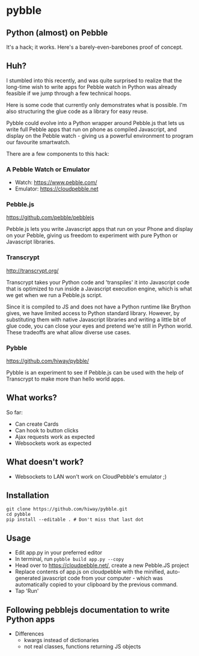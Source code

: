 # pybble


## Python (almost) on Pebble

It's a hack; it works. Here's a barely-even-barebones proof of concept.

## Huh?

I stumbled into this recently, and was quite surprised to realize that
the long-time wish to write apps for Pebble watch in Python was
already feasible if we jump through a few technical hoops.

Here is some code that currently only demonstrates what is possible.
I'm also structuring the glue code as a library for easy reuse.

Pybble could evolve into a Python wrapper around Pebble.js that
lets us write full Pebble apps that run on phone as compiled Javascript,
and display on the Pebble watch - giving us a powerful environment to
program our favourite smartwatch.

There are a few components to this hack:


### A Pebble Watch or Emulator

  - Watch: https://www.pebble.com/
  - Emulator:  https://cloudpebble.net


### Pebble.js

  https://github.com/pebble/pebblejs

Pebble.js lets you write Javascript apps that run on your Phone and
display on your Pebble, giving us freedom to experiment with
pure Python or Javascript libraries.


### Transcrypt

  http://transcrypt.org/

Transcrypt takes your Python code and 'transpiles' it into Javascript
code that is optimized to run inside a Javascript execution engine,
which is what we get when we run a Pebble.js script.

Since it is compiled to JS and does not have a Python runtime like
Brython gives, we have limited access to Python standard library.
However, by substituting them with native Javascript libraries and
writing a little bit of glue code, you can close your eyes and
pretend we're still in Python world. These tradeoffs are what allow
diverse use cases.


### Pybble

  https://github.com/hiway/pybble/

Pybble is an experiment to see if Pebble.js can be used with the help
of Transcrypt to make more than hello world apps.


## What works?

So far:
 - Can create Cards
 - Can hook to button clicks
 - Ajax requests work as expected
 - Websockets work as expected

## What doesn't work?

 - Websockets to LAN won't work on CloudPebble's emulator ;)

## Installation

    git clone https://github.com/hiway/pybble.git
    cd pybble
    pip install --editable . # Don't miss that last dot


## Usage

  - Edit app.py in your preferred editor
  - In terminal, run `pybble build app.py --copy`
  - Head over to https://cloudpebble.net/, create a new Pebble.JS project
  - Replace contents of app.js on cloudpebble with the minified,
    auto-generated javascript code from your computer - which was
    automatically copied to your clipboard by the previous command.
  - Tap 'Run'

## Following pebblejs documentation to write Python apps

  - Differences
    - kwargs instead of dictionaries
    - not real classes, functions returning JS objects
